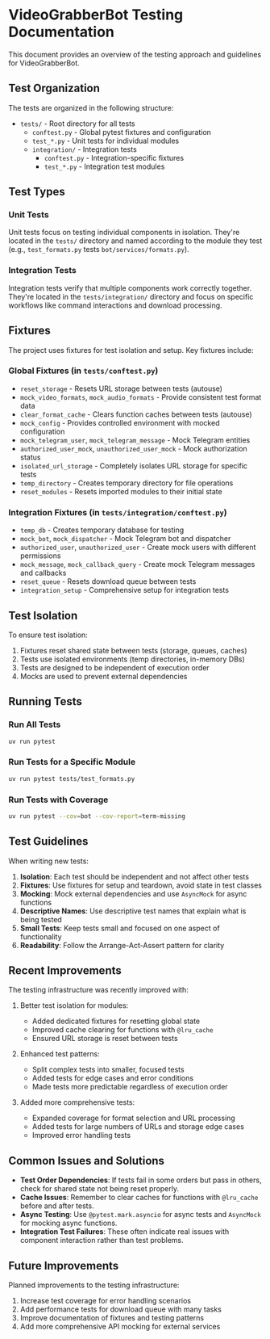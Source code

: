 # VideoGrabberBot Testing Documentation

This document provides an overview of the testing approach and guidelines for VideoGrabberBot.

## Test Organization

The tests are organized in the following structure:

- `tests/` - Root directory for all tests
  - `conftest.py` - Global pytest fixtures and configuration
  - `test_*.py` - Unit tests for individual modules
  - `integration/` - Integration tests
    - `conftest.py` - Integration-specific fixtures
    - `test_*.py` - Integration test modules

## Test Types

### Unit Tests

Unit tests focus on testing individual components in isolation. They're located in the `tests/` directory and named according to the module they test (e.g., `test_formats.py` tests `bot/services/formats.py`).

### Integration Tests

Integration tests verify that multiple components work correctly together. They're located in the `tests/integration/` directory and focus on specific workflows like command interactions and download processing.

## Fixtures

The project uses fixtures for test isolation and setup. Key fixtures include:

### Global Fixtures (in `tests/conftest.py`)

- `reset_storage` - Resets URL storage between tests (autouse)
- `mock_video_formats`, `mock_audio_formats` - Provide consistent test format data
- `clear_format_cache` - Clears function caches between tests (autouse)
- `mock_config` - Provides controlled environment with mocked configuration
- `mock_telegram_user`, `mock_telegram_message` - Mock Telegram entities
- `authorized_user_mock`, `unauthorized_user_mock` - Mock authorization status
- `isolated_url_storage` - Completely isolates URL storage for specific tests
- `temp_directory` - Creates temporary directory for file operations
- `reset_modules` - Resets imported modules to their initial state

### Integration Fixtures (in `tests/integration/conftest.py`)

- `temp_db` - Creates temporary database for testing
- `mock_bot`, `mock_dispatcher` - Mock Telegram bot and dispatcher
- `authorized_user`, `unauthorized_user` - Create mock users with different permissions
- `mock_message`, `mock_callback_query` - Create mock Telegram messages and callbacks
- `reset_queue` - Resets download queue between tests
- `integration_setup` - Comprehensive setup for integration tests

## Test Isolation

To ensure test isolation:

1. Fixtures reset shared state between tests (storage, queues, caches)
2. Tests use isolated environments (temp directories, in-memory DBs)
3. Tests are designed to be independent of execution order
4. Mocks are used to prevent external dependencies

## Running Tests

### Run All Tests

```bash
uv run pytest
```

### Run Tests for a Specific Module

```bash
uv run pytest tests/test_formats.py
```

### Run Tests with Coverage

```bash
uv run pytest --cov=bot --cov-report=term-missing
```

## Test Guidelines

When writing new tests:

1. **Isolation**: Each test should be independent and not affect other tests
2. **Fixtures**: Use fixtures for setup and teardown, avoid state in test classes
3. **Mocking**: Mock external dependencies and use `AsyncMock` for async functions
4. **Descriptive Names**: Use descriptive test names that explain what is being tested
5. **Small Tests**: Keep tests small and focused on one aspect of functionality
6. **Readability**: Follow the Arrange-Act-Assert pattern for clarity

## Recent Improvements

The testing infrastructure was recently improved with:

1. Better test isolation for modules:
   - Added dedicated fixtures for resetting global state
   - Improved cache clearing for functions with `@lru_cache`
   - Ensured URL storage is reset between tests

2. Enhanced test patterns:
   - Split complex tests into smaller, focused tests
   - Added tests for edge cases and error conditions
   - Made tests more predictable regardless of execution order

3. Added more comprehensive tests:
   - Expanded coverage for format selection and URL processing
   - Added tests for large numbers of URLs and storage edge cases
   - Improved error handling tests

## Common Issues and Solutions

- **Test Order Dependencies**: If tests fail in some orders but pass in others, check for shared state not being reset properly.
- **Cache Issues**: Remember to clear caches for functions with `@lru_cache` before and after tests.
- **Async Testing**: Use `@pytest.mark.asyncio` for async tests and `AsyncMock` for mocking async functions.
- **Integration Test Failures**: These often indicate real issues with component interaction rather than test problems.

## Future Improvements

Planned improvements to the testing infrastructure:

1. Increase test coverage for error handling scenarios
2. Add performance tests for download queue with many tasks
3. Improve documentation of fixtures and testing patterns
4. Add more comprehensive API mocking for external services
